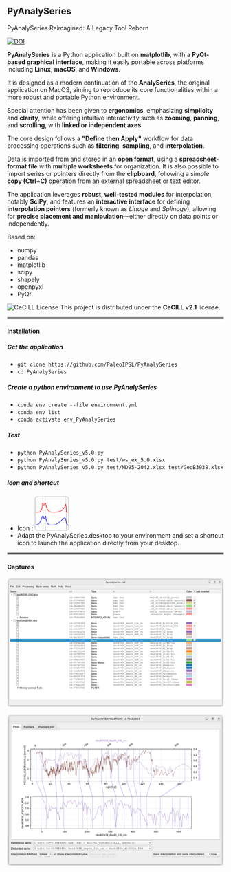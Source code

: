 ## PyAnalySeries

PyAnalySeries Reimagined: A Legacy Tool Reborn

[![DOI](https://zenodo.org/badge/855161808.svg)](https://doi.org/10.5281/zenodo.15225020)

**PyAnalySeries** is a Python application built on **matplotlib**, with a **PyQt-based graphical interface**, making it easily portable across platforms including **Linux**, **macOS**, and **Windows**.

It is designed as a modern continuation of the **AnalySeries**, the original application on MacOS, aiming to reproduce its core functionalities within a more robust and portable Python environment.

Special attention has been given to **ergonomics**, emphasizing **simplicity** and **clarity**, while offering intuitive interactivity such as **zooming**, **panning**, and **scrolling**, with **linked or independent axes**.

The core design follows a **"Define then Apply"** workflow for data processing operations such as **filtering**, **sampling**, and **interpolation**.

Data is imported from and stored in an **open format**, using a **spreadsheet-format file** with **multiple worksheets** for organization. It is also possible to import series or pointers directly from the **clipboard**, following a simple **copy (Ctrl+C)** operation from an external spreadsheet or text editor.

The application leverages **robust, well-tested modules** for interpolation, notably **SciPy**, and features an **interactive interface** for defining **interpolation pointers** (formerly known as *Linage* and *Splinage*), allowing for **precise placement and manipulation**—either directly on data points or independently.

Based on:
 * numpy
 * pandas
 * matplotlib
 * scipy
 * shapely
 * openpyxl
 * PyQt

![CeCILL License](https://img.shields.io/badge/license-CeCILL-blue)
This project is distributed under the **CeCILL v2.1** license.  

<hr style="border:2px solid gray">

#### Installation

##### Get the application

 * `git clone https://github.com/PaleoIPSL/PyAnalySeries`
 * `cd PyAnalySeries`

##### Create a python environment to use PyAnalySeries 

 * `conda env create --file environment.yml`
 * `conda env list`
 * `conda activate env_PyAnalySeries`

##### Test

 * `python PyAnalySeries_v5.0.py`
 * `python PyAnalySeries_v5.0.py test/ws_ex_5.0.xlsx`
 * `python PyAnalySeries_v5.0.py test/MD95-2042.xlsx test/GeoB3938.xlsx`

##### Icon and shortcut 

 * Icon : <img src="resources/PyAnalySeries_icon.png" alt="shortcut icon" width="80" />
 * Adapt the PyAnalySeries.desktop to your environment and set a shortcut icon to launch the application directly from your desktop.

<hr style="border:2px solid gray">

#### Captures

![ScreenShot1](capture_01.png) 


![ScreenShot2](capture_02.png) 


